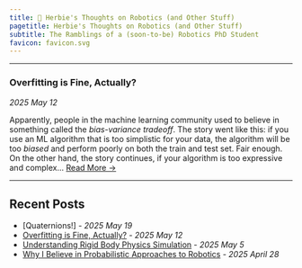 ```yaml
---
title: 🤖 Herbie's Thoughts on Robotics (and Other Stuff)
pagetitle: Herbie's Thoughts on Robotics (and Other Stuff)
subtitle: The Ramblings of a (soon-to-be) Robotics PhD Student
favicon: favicon.svg
---
```


------------

### Overfitting is Fine, Actually?

*2025 May 12*

Apparently, people in the machine learning community used to believe in something called the *bias-variance tradeoff*. The story went like this: if you use an ML algorithm that is too simplistic for your data, the algorithm will be too *biased* and perform poorly on both the train and test set. Fair enough. On the other hand, the story continues, if your algorithm is too expressive and complex... [Read More →](/posts/overfitting_is_fine)

------------

## Recent Posts

- [Quaternions!] - *2025 May 19*
- [Overfitting is Fine, Actually?](/posts/overfitting_is_fine) - *2025 May 12*
- [Understanding Rigid Body Physics Simulation](/posts/rigid_body_simulation) - *2025 May 5*
- [Why I Believe in Probabilistic Approaches to Robotics](/posts/probabilistic_approaches_robotics) - *2025 April 28*




